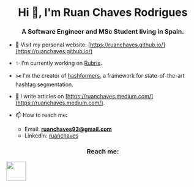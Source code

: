 <h1 align="center">Hi 👋, I'm Ruan Chaves Rodrigues</h1>
<h3 align="center">A Software Engineer and MSc Student living in Spain.</h3>

- 📄 Visit my personal website: [https://ruanchaves.github.io/](https://ruanchaves.github.io/)

- ✨ I’m currently working on [Rubrix](https://github.com/recognai/rubrix).

- ✂️ I'm the creator of [hashformers](https://github.com/ruanchaves/hashformers), a framework for state-of-the-art hashtag segmentation.

- 📝 I write articles on [https://ruanchaves.medium.com/](https://ruanchaves.medium.com/).

- 📫 How to reach me: 
  - Email: **ruanchaves93@gmail.com**
  - LinkedIn: [ruanchaves](https://www.linkedin.com/in/ruanchaves)

<p align="center" >
<h3 align="center">Reach me: </h3>
  <a href="https://twitter.com/ruanchaves93"><img src="https://camo.githubusercontent.com/35b0b8bfbd8840f35607fb56ad0a139047fd5d6e09ceb060c5c6f0a5abd1044c/68747470733a2f2f6564656e742e6769746875622e696f2f537570657254696e7949636f6e732f696d616765732f7376672f747769747465722e737667" width="50" /></a>
</p>
